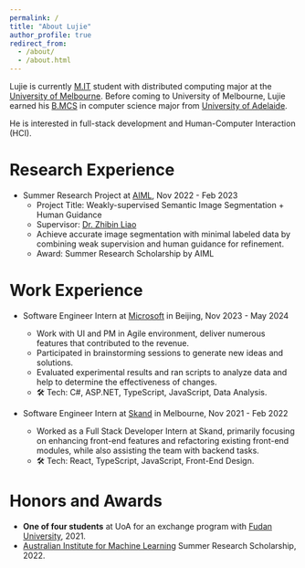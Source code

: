 ```yaml
---
permalink: /
title: "About Lujie"
author_profile: true
redirect_from: 
  - /about/
  - /about.html
---
```


Lujie is currently [M.IT](https://study.unimelb.edu.au/find/courses/graduate/master-of-information-technology/) student with distributed computing major at the [University of Melbourne](https://www.unimelb.edu.au/). Before coming to University of Melbourne, Lujie earned his [B.MCS](https://www.adelaide.edu.au/degree-finder/bscms_bscm&cs.html) in computer science major from [University of Adelaide](https://www.adelaide.edu.au/).

He is interested in full-stack development and Human-Computer Interaction (HCI). 

<!-- This is the front page of a website that is powered by the [Academic Pages template](https://github.com/academicpages/academicpages.github.io) and hosted on GitHub pages. [GitHub pages](https://pages.github.com) is a free service in which websites are built and hosted from code and data stored in a GitHub repository, automatically updating when a new commit is made to the respository. This template was forked from the [Minimal Mistakes Jekyll Theme](https://mmistakes.github.io/minimal-mistakes/) created by Michael Rose, and then extended to support the kinds of content that academics have: publications, talks, teaching, a portfolio, blog posts, and a dynamically-generated CV. You can fork [this repository](https://github.com/academicpages/academicpages.github.io) right now, modify the configuration and markdown files, add your own PDFs and other content, and have your own site for free, with no ads! An older version of this template powers my own personal website at [stuartgeiger.com](http://stuartgeiger.com), which uses [this Github repository](https://github.com/staeiou/staeiou.github.io). -->

Research Experience
======
- Summer Research Project at [AIML](https://www.adelaide.edu.au/aiml/), Nov 2022 - Feb 2023
  - Project Title: Weakly-supervised Semantic Image Segmentation + Human Guidance
  - Supervisor: [Dr. Zhibin Liao](https://researchers.adelaide.edu.au/profile/zhibin.liao)
  - Achieve accurate image segmentation with minimal labeled data by combining weak supervision and human guidance for refinement.
  - Award: Summer Research Scholarship by AIML


Work Experience
======

- Software Engineer Intern at [Microsoft](https://www.microsoft.com/en-au) in Beijing, Nov 2023 - May 2024
  - Work with UI and PM in Agile environment, deliver numerous features that contributed to the revenue.
  - Participated in brainstorming sessions to generate new ideas and solutions.
  - Evaluated experimental results and ran scripts to analyze data and help to determine the effectiveness of changes.
  - 🛠️ Tech: C#, ASP.NET, TypeScript, JavaScript, Data Analysis.


- Software Engineer Intern at [Skand](https://www.skand.io/) in Melbourne, Nov 2021 - Feb 2022
  -  Worked as a Full Stack Developer Intern at Skand, primarily focusing on enhancing front-end features and refactoring existing front-end modules, while also assisting the team with backend tasks.
  - 🛠️ Tech: React, TypeScript, JavaScript, Front-End Design.


Honors and Awards
======
- **One of four students** at UoA for an exchange program with [Fudan University](https://www.fudan.edu.cn/en/), 2021.
- [Australian Institute for Machine Learning](https://www.adelaide.edu.au/aiml/) Summer Research Scholarship, 2022.